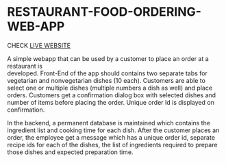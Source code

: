 # RESTAURANT-FOOD-ORDERING-WEB-APP

 CHECK [LIVE WEBSITE](https://restaurantfoodorder.herokuapp.com/)

A simple webapp that can be used by a customer to place an order at a restaurant is                            
developed. 
Front-End of the app should contains two separate tabs for vegetarian and nonvegetarian
dishes (10 each). 
Customers are able to select one or multiple dishes (multiple numbers a dish as well) and place orders. 
Customers get a confirmation dialog box with selected dishes and number of items before placing the order. 
Unique order Id is displayed on confirmation.

In the backend, a permanent database is maintained which contains the ingredient list and cooking time for each dish. 
After the customer places an order, the employee get a message which has a unique order id, separate recipe ids for each of the dishes, the list of ingredients required to prepare those dishes and expected preparation time. 

